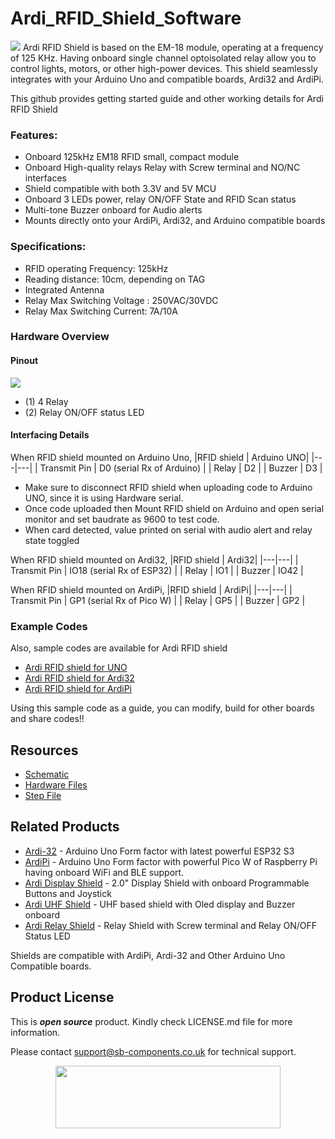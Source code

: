 # Ardi_RFID_Shield_Software
<img src="https://cdn.shopify.com/s/files/1/1217/2104/files/ArdiRFIDShield.jpg?v=1683884138">
Ardi RFID Shield is based on the EM-18 module, operating at a frequency of 125 KHz. Having onboard single channel optoisolated relay allow you to control lights, motors, or other high-power devices. This shield seamlessly integrates with your Arduino Uno and compatible boards, Ardi32 and ArdiPi. 

This github provides getting started guide and other working details for Ardi RFID Shield 

### Features:
- Onboard 125kHz EM18 RFID small, compact module
- Onboard High-quality relays Relay with Screw terminal and NO/NC interfaces
- Shield compatible with both 3.3V and 5V MCU
- Onboard 3 LEDs power, relay ON/OFF State and RFID Scan status
- Multi-tone Buzzer onboard for Audio alerts
- Mounts directly onto your ArdiPi, Ardi32, and Arduino compatible boards

### Specifications:
- RFID operating Frequency: 125kHz
- Reading distance: 10cm, depending on TAG
- Integrated Antenna
- Relay Max Switching Voltage : 250VAC/30VDC
- Relay Max Switching Current: 7A/10A
  
### Hardware Overview
#### Pinout
<img src="https://cdn.shopify.com/s/files/1/1217/2104/files/ArdiRFIDshieldpinout.jpg?v=1688468860">

- (1) 4 Relay
- (2) Relay ON/OFF status LED

#### Interfacing Details
When RFID shield mounted on Arduino Uno, 
|RFID shield | Arduino UNO| 
|---|---|
| Transmit Pin | D0 (serial Rx of Arduino) | 
| Relay  | D2 | 
| Buzzer | D3 | 

 * Make sure to disconnect RFID shield when uploading code to Arduino UNO, since it is using Hardware serial. 
 * Once code uploaded then Mount RFID shield on Arduino and open serial monitor and set baudrate as 9600 to test code.
 * When card detected, value printed on serial with audio alert and relay state toggled

When RFID shield mounted on Ardi32, 
|RFID shield | Ardi32| 
|---|---|
| Transmit Pin | IO18 (serial Rx of ESP32) | 
| Relay  | IO1 | 
| Buzzer | IO42 | 

When RFID shield mounted on ArdiPi, 
|RFID shield | ArdiPi| 
|---|---|
| Transmit Pin | GP1 (serial Rx of Pico W) | 
| Relay  | GP5 | 
| Buzzer | GP2 | 

### Example Codes
 Also, sample codes are available for Ardi RFID shield
 - [Ardi RFID shield for UNO](https://github.com/sbcshop/Ardi_RFID_Shield_Software/tree/main/examples/ArduinoUno_RFID_shield_interfacing) 
 - [Ardi RFID shield for Ardi32](https://github.com/sbcshop/Ardi_RFID_Shield_Software/tree/main/examples/Ardi32_RFID_shield_interfacing) 
 - [Ardi RFID shield for ArdiPi](https://github.com/sbcshop/Ardi_RFID_Shield_Software/tree/main/examples/ArdiPi_RFID_shield_interfacing)
 
 Using this sample code as a guide, you can modify, build for other boards and share codes!!  
   
## Resources
  * [Schematic](https://github.com/sbcshop/Ardi_RFID_Shield_Hardware/blob/main/Design%20Data/SCH%204CH%20Relay%20Shield.pdf)
  * [Hardware Files](https://github.com/sbcshop/Ardi_RFID_Shield_Hardware/tree/main)
  * [Step File](https://github.com/sbcshop/Ardi_RFID_Shield_Hardware/blob/main/Mechanical%20Data/STEP%204CH%20Relay%20Shield.step)


## Related Products
   * [Ardi-32](https://shop.sb-components.co.uk/products/ardi32-uno-r3-alternative-board-based-on-esp32-s3-wroom?_pos=6&_sid=90d9cefb0&_ss=r) - Arduino Uno Form factor with latest powerful ESP32 S3
   * [ArdiPi](https://shop.sb-components.co.uk/products/ardipi-uno-r3-alternative-board-based-on-pico-w?_pos=5&_sid=5704675c2&_ss=r) - Arduino Uno Form factor with powerful Pico W of Raspberry Pi having onboard WiFi and BLE support.
   * [Ardi Display Shield](https://shop.sb-components.co.uk/products/ardi-display-shield-for-arduino-uno?_pos=5&_sid=961a5887c&_ss=r) - 2.0" Display Shield with onboard Programmable Buttons and Joystick
   * [Ardi UHF Shield](https://shop.sb-components.co.uk/products/ardi-uhf-shield-for-arduino-uno?variant=40791294836819) - UHF based shield with Oled display and Buzzer onboard
   * [Ardi Relay Shield](https://shop.sb-components.co.uk/products/ardi-relay-shield-for-arduino-uno?_pos=4&_sid=961a5887c&_ss=r) - Relay Shield with Screw terminal and Relay ON/OFF Status LED
   
   Shields are compatible with ArdiPi, Ardi-32 and Other Arduino Uno Compatible boards.

## Product License

This is ***open source*** product. Kindly check LICENSE.md file for more information.

Please contact support@sb-components.co.uk for technical support.
<p align="center">
  <img width="360" height="100" src="https://cdn.shopify.com/s/files/1/1217/2104/files/Logo_sb_component_3.png?v=1666086771&width=300">
</p>

